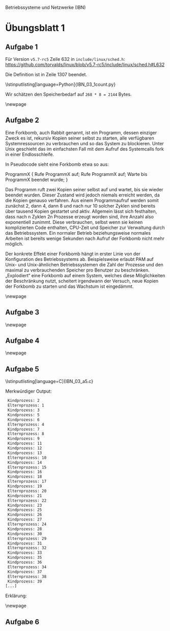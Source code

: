 Betriebssysteme und Netzwerke (IBN)

# Übungsblatt 1

## Aufgabe 1

Für Version `v5.7-rc5` Zeile 632 in `include/linux/sched.h`: https://github.com/torvalds/linux/blob/v5.7-rc5/include/linux/sched.h#L632

Die Definition ist in Zeile 1307 beendet.

\lstinputlisting[language=Python]{IBN_03_1count.py}

Wir schätzen den Speicherbedarf auf `268 * 8 = 2144` Bytes.

\newpage

## Aufgabe 2

Eine Forkbomb, auch Rabbit genannt, ist ein Programm, dessen einziger Zweck es ist, rekursiv Kopien seiner selbst zu starten, alle verfügbaren Systemressourcen zu verbrauchen und so das System zu blockieren. Unter Unix geschieht das im einfachsten Fall mit dem Aufruf des Systemcalls fork in einer Endlosschleife.

In Pseudocode sieht eine Forkbomb etwa so aus:

ProgrammX {
  Rufe ProgrammX auf;
  Rufe ProgrammX auf;
  Warte bis ProgrammX beendet wurde;
}

Das Programm ruft zwei Kopien seiner selbst auf und wartet, bis sie wieder beendet wurden. Dieser Zustand wird jedoch niemals erreicht werden, da die Kopien genauso verfahren. Aus einem Programmaufruf werden somit zunächst 2, dann 4, dann 8 und nach nur 10 solcher Zyklen sind bereits über tausend Kopien gestartet und aktiv. Allgemein lässt sich festhalten, dass nach n Zyklen 2n Prozesse erzeugt worden sind, ihre Anzahl also exponentiell zunimmt. Diese verbrauchen, selbst wenn sie keinen komplizierten Code enthalten, CPU-Zeit und Speicher zur Verwaltung durch das Betriebssystem. Ein normaler Betrieb beziehungsweise normales Arbeiten ist bereits wenige Sekunden nach Aufruf der Forkbomb nicht mehr möglich.

Der konkrete Effekt einer Forkbomb hängt in erster Linie von der Konfiguration des Betriebssystems ab. Beispielsweise erlaubt PAM auf Unix- und Unix-ähnlichen Betriebssystemen die Zahl der Prozesse und den maximal zu verbrauchenden Speicher pro Benutzer zu beschränken. „Explodiert“ eine Forkbomb auf einem System, welches diese Möglichkeiten der Beschränkung nutzt, scheitert irgendwann der Versuch, neue Kopien der Forkbomb zu starten und das Wachstum ist eingedämmt.

\newpage

## Aufgabe 3

\newpage

## Aufgabe 4

\newpage

## Aufgabe 5

\lstinputlisting[language=C]{IBN_03_a5.c}

Merkwürdiger Output:

```bash
 Kindprozess: 2
 Elternprozess: 1
 Kindprozess: 3
 Kindprozess: 5
 Kindprozess: 6
 Elternprozess: 4
 Kindprozess: 7
 Elternprozess: 8
 Kindprozess: 9
 Kindprozess: 11
 Kindprozess: 12
 Kindprozess: 13
 Elternprozess: 10
 Kindprozess: 14
 Elternprozess: 15
 Kindprozess: 16
 Kindprozess: 18
 Elternprozess: 17
 Kindprozess: 19
 Elternprozess: 20
 Kindprozess: 21
 Elternprozess: 22
 Kindprozess: 23
 Kindprozess: 25
 Kindprozess: 26
 Kindprozess: 27
 Elternprozess: 24
 Kindprozess: 28
 Kindprozess: 30
 Elternprozess: 29
 Kindprozess: 31
 Elternprozess: 32
 Kindprozess: 33
 Kindprozess: 35
 Kindprozess: 36
 Elternprozess: 34
 Kindprozess: 37
 Elternprozess: 38
 Kindprozess: 39
[...]
```

Erklärung:

\newpage

## Aufgabe 6
